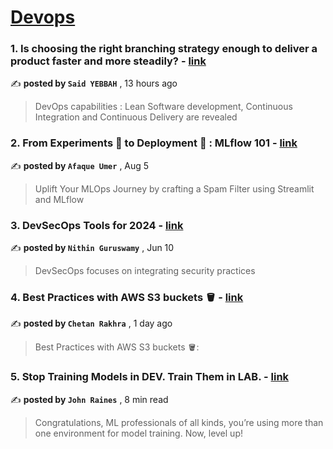 
<h1><a href=https://medium.com/tag/devops/recommended target="_blank" rel="noopener noreferrer">Devops</a></h1>
<h3>1. Is choosing the right branching strategy enough to deliver a product faster and more steadily? - <a href=https://medium.com/@said.yebbah/is-choosing-the-right-branching-strategy-enough-to-deliver-a-product-faster-and-more-steadily-cb687f649218?source=tag_recommended_feed---------0-84----------devops----------e78bccce_a404_41ed_8033_c2a14a1b910a------- target="_blank" rel="noopener noreferrer">link</a></h3>

✍️ **posted by `Said YEBBAH`** <date> , 13 hours ago</date>

<blockquote>DevOps capabilities : Lean Software development, Continuous Integration and Continuous Delivery are revealed</blockquote>

<h3>2. From Experiments 🧪 to Deployment 🚀 : MLflow 101 - <a href=https://medium.com/towards-artificial-intelligence/from-experiments-to-deployment-mlflow-101-40638d0e7f26?source=tag_recommended_feed---------1-107----------devops----------e78bccce_a404_41ed_8033_c2a14a1b910a------- target="_blank" rel="noopener noreferrer">link</a></h3>

✍️ **posted by `Afaque Umer`** <date> , Aug 5</date>

<blockquote>Uplift Your MLOps Journey by crafting a Spam Filter using Streamlit and MLflow</blockquote>

<h3>3. DevSecOps Tools for 2024 - <a href=https://medium.com/@nithinguruswamy/devsecops-tools-for-2023-a47cada9e13e?source=tag_recommended_feed---------2-85----------devops----------e78bccce_a404_41ed_8033_c2a14a1b910a------- target="_blank" rel="noopener noreferrer">link</a></h3>

✍️ **posted by `Nithin Guruswamy`** <date> , Jun 10</date>

<blockquote>DevSecOps focuses on integrating security practices</blockquote>

<h3>4. Best Practices with AWS S3 buckets 🪣 - <a href=https://medium.com/@chetxn/best-practices-with-aws-s3-buckets-b469366a0d5f?source=tag_recommended_feed---------3-84----------devops----------e78bccce_a404_41ed_8033_c2a14a1b910a------- target="_blank" rel="noopener noreferrer">link</a></h3>

✍️ **posted by `Chetan Rakhra`** <date> , 1 day ago</date>

<blockquote>Best Practices with AWS S3 buckets 🪣:</blockquote>

<h3>5. Stop Training Models in DEV. Train Them in LAB. - <a href=https://medium.com/@johndanielraines/stop-training-models-in-dev-train-them-in-lab-ad266c6ff3a6?source=tag_recommended_feed---------4-107----------devops----------e78bccce_a404_41ed_8033_c2a14a1b910a------- target="_blank" rel="noopener noreferrer">link</a></h3>

✍️ **posted by `John Raines`** <date> , 8 min read</date>

<blockquote>Congratulations, ML professionals of all kinds, you’re using more than one environment for model training. Now, level up!</blockquote>

